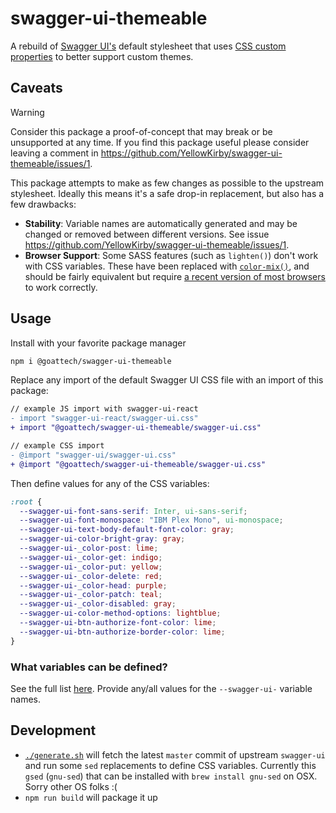 # swagger-ui-themeable

A rebuild of [Swagger UI's](https://github.com/swagger-api/swagger-ui) default stylesheet that uses [CSS custom properties](https://developer.mozilla.org/en-US/docs/Web/CSS/Using_CSS_custom_properties) to better support custom themes.

## Caveats

> [!WARNING]
> Consider this package a proof-of-concept that may break or be unsupported at any time. If you find this package useful please consider leaving a comment in https://github.com/YellowKirby/swagger-ui-themeable/issues/1.

This package attempts to make as few changes as possible to the upstream stylesheet. Ideally this means it's a safe drop-in replacement, but also has a few drawbacks:

- **Stability**: Variable names are automatically generated and may be changed or removed between different versions. See issue https://github.com/YellowKirby/swagger-ui-themeable/issues/1.
- **Browser Support**: Some SASS features (such as `lighten()`) don't work with CSS variables. These have been replaced with [`color-mix()`](https://developer.mozilla.org/en-US/docs/Web/CSS/color_value/color-mix), and should be fairly equivalent but require [a recent version of most browsers](https://caniuse.com/?search=color-mix) to work correctly.

## Usage

Install with your favorite package manager

```sh
npm i @goattech/swagger-ui-themeable
```

Replace any import of the default Swagger UI CSS file with an import of this package:

```diff
// example JS import with swagger-ui-react
- import "swagger-ui-react/swagger-ui.css"
+ import "@goattech/swagger-ui-themeable/swagger-ui.css"

// example CSS import
- @import "swagger-ui/swagger-ui.css"
+ @import "@goattech/swagger-ui-themeable/swagger-ui.css"
```

Then define values for any of the CSS variables:

```css
:root {
  --swagger-ui-font-sans-serif: Inter, ui-sans-serif;
  --swagger-ui-font-monospace: "IBM Plex Mono", ui-monospace;
  --swagger-ui-text-body-default-font-color: gray;
  --swagger-ui-color-bright-gray: gray;
  --swagger-ui-_color-post: lime;
  --swagger-ui-_color-get: indigo;
  --swagger-ui-_color-put: yellow;
  --swagger-ui-_color-delete: red;
  --swagger-ui-_color-head: purple;
  --swagger-ui-_color-patch: teal;
  --swagger-ui-_color-disabled: gray;
  --swagger-ui-color-method-options: lightblue;
  --swagger-ui-btn-authorize-font-color: lime;
  --swagger-ui-btn-authorize-border-color: lime;
}
```

### What variables can be defined?

See the full list [here](./main.scss). Provide any/all values for the `--swagger-ui-` variable names.

## Development

- [`./generate.sh`](./generate.sh) will fetch the latest `master` commit of upstream `swagger-ui` and run some `sed` replacements to define CSS variables. Currently this `gsed` (`gnu-sed`) that can be installed with `brew install gnu-sed` on OSX. Sorry other OS folks :(
- `npm run build` will package it up
